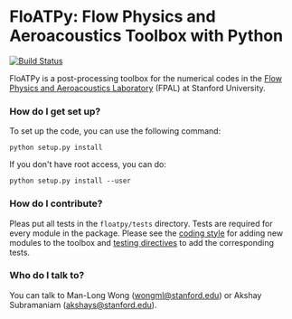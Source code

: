 # FloATPy: Flow Physics and Aeroacoustics Toolbox with Python #

[![Build Status](https://travis-ci.org/mlwong/FloATPy.svg?branch=master)](https://travis-ci.org/mlwong/FloATPy)

FloATPy is a post-processing toolbox for the numerical codes in the [Flow Physics and Aeroacoustics Laboratory](https://fpal.stanford.edu/) (FPAL) at Stanford University.

### How do I get set up? ###

To set up the code, you can use the following command:

`python setup.py install`

If you don't have root access, you can do:

`python setup.py install --user`

### How do I contribute? ###

Pleas put all tests in the `floatpy/tests` directory. Tests are required for every module in the package. Please see the [coding style](https://github.com/mlwong/FloATPy/wiki/Coding-Style) for adding new modules to the toolbox and [testing directives](https://github.com/mlwong/FloATPy/wiki/Testing-Directives) to add the corresponding tests.

### Who do I talk to? ###

You can talk to Man-Long Wong (wongml@stanford.edu) or Akshay Subramaniam (akshays@stanford.edu).
